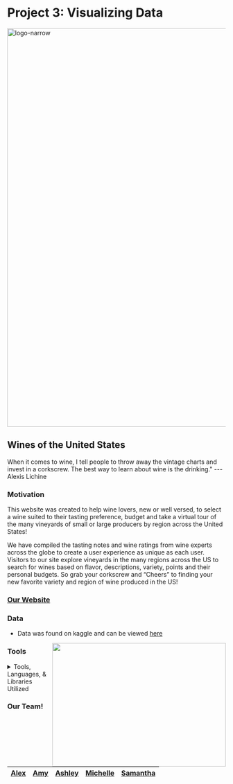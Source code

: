 # Project 3: Visualizing Data

<img width="920" alt="logo-narrow" src="https://user-images.githubusercontent.com/85762953/137573255-234608ae-48a2-406d-bcd0-058f4ae1a59c.png">


## Wines of the United States

When it comes to wine, I tell people to throw away the vintage charts and invest in a corkscrew. The best way to learn about wine is the drinking." 
  --- Alexis Lichine 
  
  

### Motivation

This website was created to help wine lovers, new or well versed, to select a wine suited to their tasting preference, budget and take a virtual tour of the many vineyards of small or large producers by region across the United States! 

We have compiled the tasting notes and wine ratings from wine experts across the globe to create a user experience as unique as each user.  Visitors to our site explore vineyards in the many regions across the US to search for wines based on flavor, descriptions, variety, points and their personal budgets.  So grab your corkscrew and “Cheers” to finding your new favorite variety and region of wine produced in the US! 



### [Our Website](https://wine-or-bust.herokuapp.com/)



### Data
- Data was found on kaggle and can be viewed [here](https://www.kaggle.com/zynicide/wine-reviews)

<img align="right" width="400" height="285" src="https://user-images.githubusercontent.com/85762953/137573293-2bf1a649-ae74-438c-b4bd-e1e63185a8f1.jpg">

### Tools

<details>
<summary>Tools, Languages, & Libraries Utilized</summary>
<li>Jupyter Notebook</li></ul>
<li>Pandas</li></ul>
<li>Matplotlib</li></ul>
<li>VS Code</li></ul>
<li>D3 JS</li></ul>
<li>Plotly</li></ul>
<li>SQL Lite</li></ul>
<li>Google Places API</li></ul>
<li>HTML</li></ul>
<li>CSS</li></ul>
<li>JavaScript</li></ul>
<li>SQL Alchemy</li></ul>
<li>Flask</li></ul>
<li>FontAwesome</li></ul>
</details>




### Our Team!
|[Alex](https://github.com/aespinosa49)|[Amy](https://github.com/abednarz210)|[Ashley](https://github.com/ashleylynnl)|[Michelle](https://github.com/michelleherman13)|[Samantha](https://github.com/Sjenn257)|
|---|---|---|---|---|

# 

